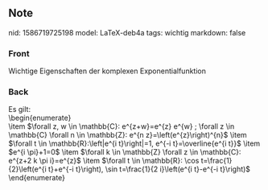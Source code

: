 ## Note
nid: 1586719725198
model: LaTeX-deb4a
tags: wichtig
markdown: false

### Front
Wichtige Eigenschaften der komplexen Exponentialfunktion

### Back
<div>Es gilt:</div><div>
</div>\begin{enumerate}<div>\item $\forall z, w \in \mathbb{C}: e^{z+w}=e^{z} e^{w} ; \forall z \in \mathbb{C} \forall n \in \mathbb{Z}: e^{n z}=\left(e^{z}\right)^{n}$
\item $\forall t \in \mathbb{R}:\left|e^{i t}\right|=1, e^{-i t}=\overline{e^{i t}}$
\item $e^{i \pi}+1=0$
\item $\forall k \in \mathbb{Z} \forall z \in \mathbb{C}: e^{z+2 k \pi i}=e^{z}$
\item $\forall t \in \mathbb{R}: \cos t=\frac{1}{2}\left(e^{i t}+e^{-i t}\right), \sin t=\frac{1}{2 i}\left(e^{i t}-e^{-i t}\right)$
</div><div>\end{enumerate}</div>
